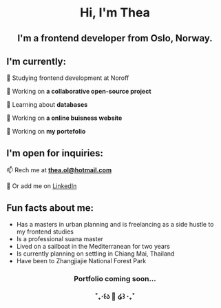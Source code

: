 <h1 align="center">Hi, I'm Thea</h1>

<h2 align="center">I'm a frontend developer from Oslo, Norway.<br></h2>


## I'm currently:

🌱 Studying frontend development at Noroff

🌱 Working on **a collaborative open-source project**

🌱 Learning about **databases**
  
👾 Working on **a online buisness website**
  
🚀 Working on **my portefolio**

## I'm open for inquiries:

📫 Rech me at **thea.ol@hotmail.com**
  
💬 Or add me on [LinkedIn](https://www.linkedin.com/in/thea-oland-b38175139/)

## Fun facts about me:
- Has a masters in urban planning and is freelancing as a side hustle to my frontend studies
- Is a professional suana master
- Lived on a sailboat in the Mediterranean for two years
- Is currently planning on settling in Chiang Mai, Thailand
- Have been to Zhangjiajie National Forest Park





<h3 align="center">Portfolio coming soon...
<br><br>˚₊‧꒰ა 🎀 ໒꒱ ‧₊˚</h3>

